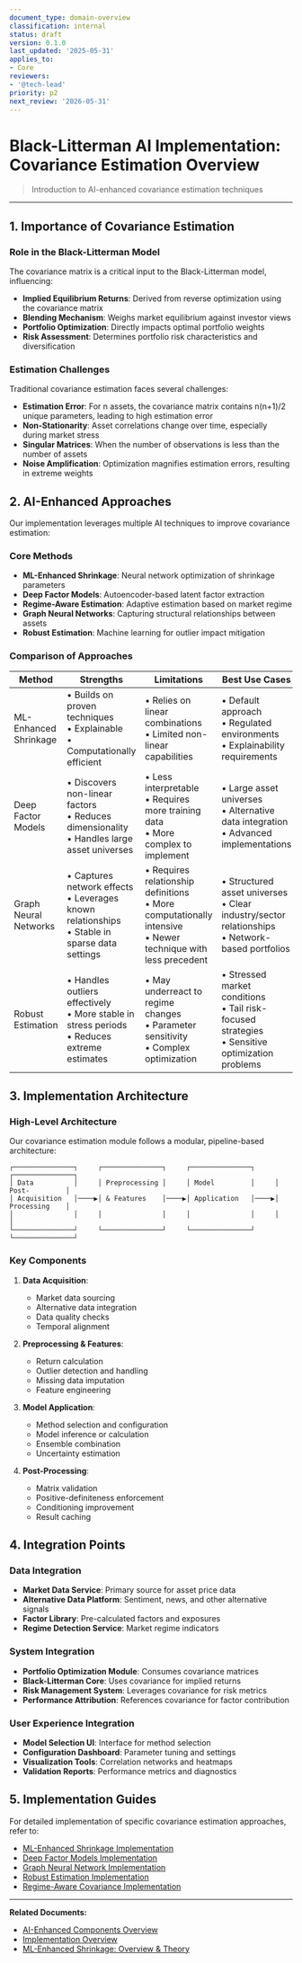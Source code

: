 ```yaml
---
document_type: domain-overview
classification: internal
status: draft
version: 0.1.0
last_updated: '2025-05-31'
applies_to:
- Core
reviewers:
- '@tech-lead'
priority: p2
next_review: '2026-05-31'
---
```


# Black-Litterman AI Implementation: Covariance Estimation Overview

> Introduction to AI-enhanced covariance estimation techniques

---

## 1. Importance of Covariance Estimation

### Role in the Black-Litterman Model

The covariance matrix is a critical input to the Black-Litterman model, influencing:

* **Implied Equilibrium Returns**: Derived from reverse optimization using the covariance matrix
* **Blending Mechanism**: Weighs market equilibrium against investor views
* **Portfolio Optimization**: Directly impacts optimal portfolio weights
* **Risk Assessment**: Determines portfolio risk characteristics and diversification

### Estimation Challenges

Traditional covariance estimation faces several challenges:

* **Estimation Error**: For n assets, the covariance matrix contains n(n+1)/2 unique parameters, leading to high estimation error
* **Non-Stationarity**: Asset correlations change over time, especially during market stress
* **Singular Matrices**: When the number of observations is less than the number of assets
* **Noise Amplification**: Optimization magnifies estimation errors, resulting in extreme weights

## 2. AI-Enhanced Approaches

Our implementation leverages multiple AI techniques to improve covariance estimation:

### Core Methods

* **ML-Enhanced Shrinkage**: Neural network optimization of shrinkage parameters
* **Deep Factor Models**: Autoencoder-based latent factor extraction
* **Regime-Aware Estimation**: Adaptive estimation based on market regime
* **Graph Neural Networks**: Capturing structural relationships between assets
* **Robust Estimation**: Machine learning for outlier impact mitigation

### Comparison of Approaches

| Method | Strengths | Limitations | Best Use Cases |
|--------|-----------|-------------|----------------|
| ML-Enhanced Shrinkage | • Builds on proven techniques<br>• Explainable<br>• Computationally efficient | • Relies on linear combinations<br>• Limited non-linear capabilities | • Default approach<br>• Regulated environments<br>• Explainability requirements |
| Deep Factor Models | • Discovers non-linear factors<br>• Reduces dimensionality<br>• Handles large asset universes | • Less interpretable<br>• Requires more training data<br>• More complex to implement | • Large asset universes<br>• Alternative data integration<br>• Advanced implementations |
| Graph Neural Networks | • Captures network effects<br>• Leverages known relationships<br>• Stable in sparse data settings | • Requires relationship definitions<br>• More computationally intensive<br>• Newer technique with less precedent | • Structured asset universes<br>• Clear industry/sector relationships<br>• Network-based portfolios |
| Robust Estimation | • Handles outliers effectively<br>• More stable in stress periods<br>• Reduces extreme estimates | • May underreact to regime changes<br>• Parameter sensitivity<br>• Complex optimization | • Stressed market conditions<br>• Tail risk-focused strategies<br>• Sensitive optimization problems |

## 3. Implementation Architecture

### High-Level Architecture

Our covariance estimation module follows a modular, pipeline-based architecture:

```
┌───────────────┐     ┌───────────────┐     ┌───────────────┐     ┌───────────────┐
│ Data          │     │ Preprocessing │     │ Model         │     │ Post-         │
│ Acquisition   │────▶│ & Features    │────▶│ Application   │────▶│ Processing    │
│               │     │               │     │               │     │               │
└───────────────┘     └───────────────┘     └───────────────┘     └───────────────┘
```

### Key Components

1. **Data Acquisition**:
   * Market data sourcing
   * Alternative data integration
   * Data quality checks
   * Temporal alignment

2. **Preprocessing & Features**:
   * Return calculation
   * Outlier detection and handling
   * Missing data imputation
   * Feature engineering

3. **Model Application**:
   * Method selection and configuration
   * Model inference or calculation
   * Ensemble combination
   * Uncertainty estimation

4. **Post-Processing**:
   * Matrix validation
   * Positive-definiteness enforcement
   * Conditioning improvement
   * Result caching

## 4. Integration Points

### Data Integration

* **Market Data Service**: Primary source for asset price data
* **Alternative Data Platform**: Sentiment, news, and other alternative signals
* **Factor Library**: Pre-calculated factors and exposures
* **Regime Detection Service**: Market regime indicators

### System Integration

* **Portfolio Optimization Module**: Consumes covariance matrices
* **Black-Litterman Core**: Uses covariance for implied returns
* **Risk Management System**: Leverages covariance for risk metrics
* **Performance Attribution**: References covariance for factor contribution

### User Experience Integration

* **Model Selection UI**: Interface for method selection
* **Configuration Dashboard**: Parameter tuning and settings
* **Visualization Tools**: Correlation networks and heatmaps
* **Validation Reports**: Performance metrics and diagnostics

## 5. Implementation Guides

For detailed implementation of specific covariance estimation approaches, refer to:

* [ML-Enhanced Shrinkage Implementation](./bl-ai-implementation-covariance-ml-shrinkage.md)
* [Deep Factor Models Implementation](./bl-ai-implementation-covariance-deep-factor.md)
* [Graph Neural Network Implementation](./bl-ai-implementation-covariance-gnn.md)
* [Robust Estimation Implementation](./bl-ai-implementation-covariance-robust.md)
* [Regime-Aware Covariance Implementation](./bl-ai-implementation-covariance-regime-aware.md)

---

**Related Documents:**
* [AI-Enhanced Components Overview](../../bl-ai-components.md)
* [Implementation Overview](../bl-ai-implementation-overview.md)
* [ML-Enhanced Shrinkage: Overview & Theory](./shrinkage/bl-ai-shrinkage-overview.md)
